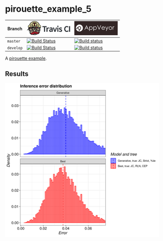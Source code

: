# pirouette_example_5

Branch   |[![Travis CI logo](pics/TravisCI.png)](https://travis-ci.org)                                                                                               |[![AppVeyor logo](pics/AppVeyor.png)](https://appveyor.com)                                                                                               
---------|------------------------------------------------------------------------------------------------------------------------------------------------------------|--------------------------------------------------------------------------------------------------------------------------------------------------------------------------------------------
`master` |[![Build Status](https://travis-ci.org/richelbilderbeek/pirouette_example_5.svg?branch=master)](https://travis-ci.org/richelbilderbeek/pirouette_example_5) |[![Build status](https://ci.appveyor.com/api/projects/status/064cxs3dtn9ujde6/branch/master?svg=true)](https://ci.appveyor.com/project/richelbilderbeek/pirouette-example-5/branch/master)
`develop`|[![Build Status](https://travis-ci.org/richelbilderbeek/pirouette_example_5.svg?branch=develop)](https://travis-ci.org/richelbilderbeek/pirouette_example_5)|[![Build status](https://ci.appveyor.com/api/projects/status/064cxs3dtn9ujde6/branch/develop?svg=true)](https://ci.appveyor.com/project/richelbilderbeek/pirouette-example-5/branch/develop)

A [pirouette example](https://github.com/richelbilderbeek/pirouette_examples).

## Results

![](example_5_314/errors.png)
